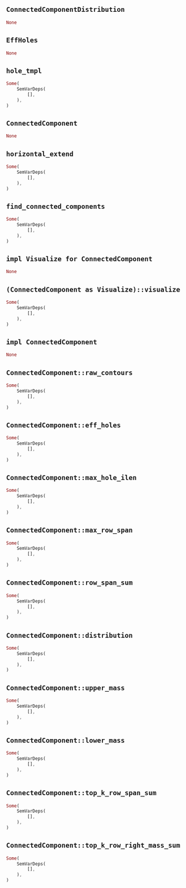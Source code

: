 ## `ConnectedComponentDistribution`

```rust
None
```

## `EffHoles`

```rust
None
```

## `hole_tmpl`

```rust
Some(
    SemVarDeps(
        [],
    ),
)
```

## `ConnectedComponent`

```rust
None
```

## `horizontal_extend`

```rust
Some(
    SemVarDeps(
        [],
    ),
)
```

## `find_connected_components`

```rust
Some(
    SemVarDeps(
        [],
    ),
)
```

## `impl Visualize for ConnectedComponent`

```rust
None
```

## `(ConnectedComponent as Visualize)::visualize`

```rust
Some(
    SemVarDeps(
        [],
    ),
)
```

## `impl ConnectedComponent`

```rust
None
```

## `ConnectedComponent::raw_contours`

```rust
Some(
    SemVarDeps(
        [],
    ),
)
```

## `ConnectedComponent::eff_holes`

```rust
Some(
    SemVarDeps(
        [],
    ),
)
```

## `ConnectedComponent::max_hole_ilen`

```rust
Some(
    SemVarDeps(
        [],
    ),
)
```

## `ConnectedComponent::max_row_span`

```rust
Some(
    SemVarDeps(
        [],
    ),
)
```

## `ConnectedComponent::row_span_sum`

```rust
Some(
    SemVarDeps(
        [],
    ),
)
```

## `ConnectedComponent::distribution`

```rust
Some(
    SemVarDeps(
        [],
    ),
)
```

## `ConnectedComponent::upper_mass`

```rust
Some(
    SemVarDeps(
        [],
    ),
)
```

## `ConnectedComponent::lower_mass`

```rust
Some(
    SemVarDeps(
        [],
    ),
)
```

## `ConnectedComponent::top_k_row_span_sum`

```rust
Some(
    SemVarDeps(
        [],
    ),
)
```

## `ConnectedComponent::top_k_row_right_mass_sum`

```rust
Some(
    SemVarDeps(
        [],
    ),
)
```
